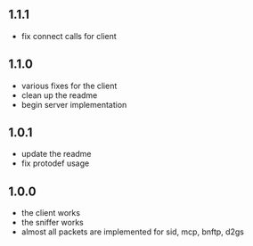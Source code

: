 ## 1.1.1

* fix connect calls for client

## 1.1.0

* various fixes for the client
* clean up the readme
* begin server implementation

## 1.0.1
* update the readme
* fix protodef usage

## 1.0.0

* the client works
* the sniffer works
* almost all packets are implemented for sid, mcp, bnftp, d2gs
